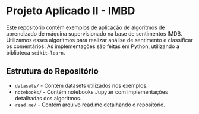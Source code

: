 # Projeto Aplicado II - IMBD

Este repositório contém exemplos de aplicação de algoritmos de aprendizado de máquina supervisionado na base de sentimentos IMDB. Utilizamos esses algoritmos para realizar análise de sentimento e classificar os comentários. As implementações são feitas em Python, utilizando a biblioteca `scikit-learn`.

## Estrutura do Repositório

- `datasets/` - Contém datasets utilizados nos exemplos.
- `notebooks/` - Contém notebooks Jupyter com implementações detalhadas dos algoritmos.
- `read.me/` - Contém arquivo read.me detalhando o repositório.
